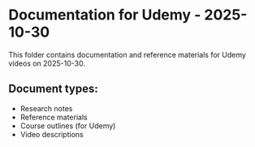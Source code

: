 # Documentation for Udemy - 2025-10-30

This folder contains documentation and reference materials for Udemy videos on 2025-10-30.

## Document types:
- Research notes
- Reference materials
- Course outlines (for Udemy)
- Video descriptions
